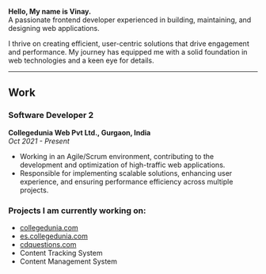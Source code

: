 **Hello, My name is Vinay.**  
A passionate frontend developer experienced in building, maintaining, and designing web applications.

I thrive on creating efficient, user-centric solutions that drive engagement and performance. My journey has equipped me with a solid foundation in web technologies and a keen eye for details.

---

## **Work**  
### Software Developer 2  
**Collegedunia Web Pvt Ltd., Gurgaon, India**  
*Oct 2021 - Present*  

- Working in an Agile/Scrum environment, contributing to the development and optimization of high-traffic web applications.  
- Responsible for implementing scalable solutions, enhancing user experience, and ensuring performance efficiency across multiple projects.

### **Projects I am currently working on:**  
- [collegedunia.com](https://collegedunia.com)  
- [es.collegedunia.com](https://es.collegedunia.com)  
- [cdquestions.com](https://cdquestions.com)  
- Content Tracking System  
- Content Management System  
